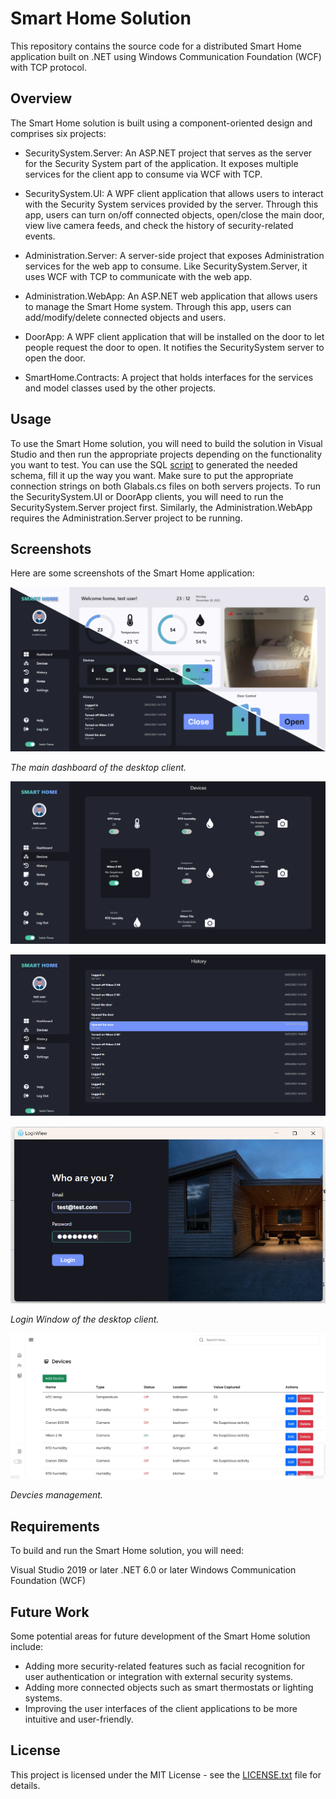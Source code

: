 # Smart Home Solution

This repository contains the source code for a distributed Smart Home application built on .NET using Windows Communication Foundation (WCF) with TCP protocol.

## Overview
The Smart Home solution is built using a component-oriented design and comprises six projects:

- SecuritySystem.Server: An ASP.NET project that serves as the server for the Security System part of the application. It exposes multiple services for the client app to consume via WCF with TCP.

- SecuritySystem.UI: A WPF client application that allows users to interact with the Security System services provided by the server. Through this app, users can turn on/off connected objects, open/close the main door, view live camera feeds, and check the history of security-related events.

- Administration.Server: A server-side project that exposes Administration services for the web app to consume. Like SecuritySystem.Server, it uses WCF with TCP to communicate with the web app.

- Administration.WebApp: An ASP.NET web application that allows users to manage the Smart Home system. Through this app, users can add/modify/delete connected objects and users.

- DoorApp: A WPF client application that will be installed on the door to let people request the door to open. It notifies the SecuritySystem server to open the door.

- SmartHome.Contracts: A project that holds interfaces for the services and model classes used by the other projects.

## Usage
To use the Smart Home solution, you will need to build the solution in Visual Studio and then run the appropriate projects depending on the functionality you want to test.
You can use the SQL [script](/scripts/smart_home.sql) to generated the needed schema, fill it up the way you want.
Make sure to put the appropriate connection strings on both Glabals.cs files on both servers projects.
To run the SecuritySystem.UI or DoorApp clients, you will need to run the SecuritySystem.Server project first. Similarly, the Administration.WebApp requires the Administration.Server project to be running.


## Screenshots
Here are some screenshots of the Smart Home application:

![Security System Dashboard](/screenshots/dashboard.png)

*The main dashboard of the desktop client.*

![Security System Devices](/screenshots/devices.png)


![Security System History](/screenshots/history.png)


![Login Window](/screenshots/login.png)

*Login Window of the desktop client.*

![Devcies management](/screenshots/devices_manage.png)

*Devcies management.*

## Requirements
To build and run the Smart Home solution, you will need:

Visual Studio 2019 or later
.NET 6.0 or later
Windows Communication Foundation (WCF)
## Future Work
Some potential areas for future development of the Smart Home solution include:

- Adding more security-related features such as facial recognition for user authentication or integration with external security systems.
- Adding more connected objects such as smart thermostats or lighting systems.
- Improving the user interfaces of the client applications to be more intuitive and user-friendly.

## License
This project is licensed under the MIT License - see the [LICENSE.txt](LICENSE.txt) file for details.

